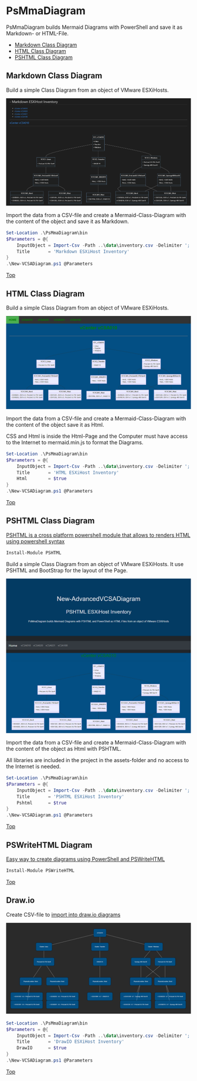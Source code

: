 # PsMmaDiagram

PsMmaDiagram builds Mermaid Diagrams with PowerShell and save it as Markdown- or HTML-File.

 - [Markdown Class Diagram](#markdown-class-diagram)
 - [HTML Class Diagram](#html-class-diagram)
 - [PSHTML Class Diagram](#pshtml-class-diagram)

## Markdown Class Diagram

Build a simple Class Diagram from an object of VMware ESXiHosts.

![New-SimpleVCSADiagram](./img/PsMmDiagram-md.png)

Import the data from a CSV-file and create a Mermaid-Class-Diagram with the content of the object and save it as Markdown.

````PowerShell
Set-Location .\PsMmaDiagram\bin
$Parameters = @{
    InputObject = Import-Csv -Path ..\data\inventory.csv -Delimiter ';'
    Title       = 'Markdown ESXiHost Inventory'
}
.\New-VCSADiagram.ps1 @Parameters
````

[Top](#)

## HTML Class Diagram

Build a simple Class Diagram from an object of VMware ESXiHosts.

![New-SimpleVCSADiagram](./img/PsMmDiagram-html.png)

Import the data from a CSV-file and create a Mermaid-Class-Diagram with the content of the object save it as Html.

CSS and Html is inside the Html-Page and the Computer must have access to the Internet to mermaid.min.js to format the Diagrams.

````PowerShell
Set-Location .\PsMmaDiagram\bin
$Parameters = @{
    InputObject = Import-Csv -Path ..\data\inventory.csv -Delimiter ';'
    Title       = 'HTML ESXiHost Inventory'
    Html        = $true
}
.\New-VCSADiagram.ps1 @Parameters 
````

[Top](#)

## PSHTML Class Diagram

[PSHTML is a cross platform powershell module that allows to renders HTML using powershell syntax](https://pshtml.readthedocs.io/en/latest/)

````PowerShell
Install-Module PSHTML
````

Build a simple Class Diagram from an object of VMware ESXiHosts. It use PSHTML and BootStrap for the layout of the Page.

![New-AdvancedVCSADiagram](./img/PsMmDiagram-pshtml.png)

Import the data from a CSV-file and create a Mermaid-Class-Diagram with the content of the object as Html with PSHTML.

All libraries are included in the project in the assets-folder and no access to the Internet is needed.

````PowerShell
Set-Location .\PsMmaDiagram\bin
$Parameters = @{
    InputObject = Import-Csv -Path ..\data\inventory.csv -Delimiter ';'
    Title       = 'PSHTML ESXiHost Inventory'
    Pshtml      = $true
}
.\New-VCSADiagram.ps1 @Parameters 
````

[Top](#)


## PSWriteHTML Diagram

[Easy way to create diagrams using PowerShell and PSWriteHTML](https://evotec.xyz/easy-way-to-create-diagrams-using-powershell-and-pswritehtml/)

````PowerShell
Install-Module PSWriteHTML
````

[Top](#)

## Draw.io

Create CSV-file to [import into draw.io diagrams](https://drawio-app.com/import-from-csv-to-drawio/)

![New-AdvancedVCSADiagram](./img/PsMmDiagram-draw.png)

````PowerShell
Set-Location .\PsMmaDiagram\bin
$Parameters = @{
    InputObject = Import-Csv -Path ..\data\inventory.csv -Delimiter ';'
    Title       = 'DrawIO ESXiHost Inventory'
    DrawIO      = $true
}
.\New-VCSADiagram.ps1 @Parameters 
````

[Top](#)

